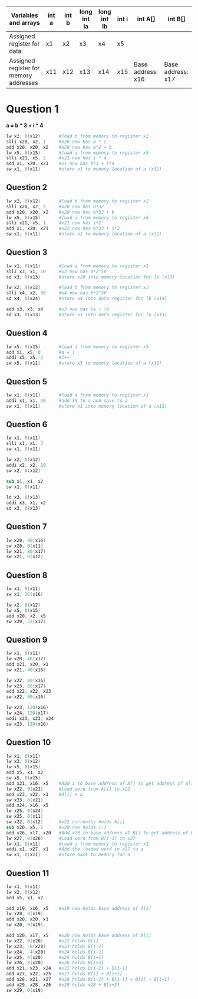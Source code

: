 | Variables and arrays | int a | int b | long int la | long int lb | int i | int A[] | int B[] |
|----------------------|-------|-------|-------------|-------------|-------|---------|---------|
| Assigned register for data| x1 | x2 | x3 | x4 | x5 |  |  |
|Assigned register for memory addresses | x11 | x12 | x13 | x14 | x15 | Base address: x16 | Base address: x17 |


# Question 1
**a = b * 3 + i * 4**
```s
lw x2, 0(x12)       #load b from memory to register x2
slli x20, x2, 1     #x20 now has b * 2
add x20, x20, x2    #x20 now has b*2 + b 
lw x5, 0(x15)       #load i from memory to register x5
slli x21, x5, 2     #x21 now has i * 4 
add x1, x20, x21    #x1 now has b*3 + i*4
sw x1, 0(x11)       #store x1 to memory location of a (x11)
```

## Question 2

```s
lw x2, 0(x12)       #load b from memory to register x2
slli x20, x2, 5     #x20 now has b*32
add x20, x20, x2    #x20 now has b*32 + b 
lw x5, 0(x15)       #load i from memory to register x5
slli x21, x5, 1     #x21 now has i*2 
add x1, x20, x21    #x22 now has b*33 + i*2
sw x1, 0(x11)       #store x1 to memory location of a (x11)
```

## Question 3

```s
lw x1, 0(x11)       #load a from memory to register x1
slli x3, x1, 10     #x3 now has a*2^10 
sd x3, 0(x13)       #store x20 into memory location for la (x13)

lw x2, 0(x12)       #load b from memory to register x2
slli x4, x2, 30     #x4 now has b*2^30
sd x4, 0(x24)       #store x4 into data register for lb (x14)

add x3, x3, x4      #x3 now has la + lb
sd x3, 0(x13)       #store x3 into data register for la (x13)
```

## Question 4

```s
lw x5, 0(x15)       #load i from memory to register x5 
add x1, x5, 0       #a = i
addi x5, x5, 1      #i++
sw x5, 0(x11)       #store x5 to memory location of a (x11)
```

## Question 5

```s
lw x1, 0(x11)       #load a from memory to register x1
addi x1, x1, 10     #add 10 to a and save to a
sw x1, 0(x11)       #store x1 into memory location of a (x11)
```

## Question 6

```s
lw x1, 0(x11)
slli x1, x1, 7
sw x1, 0(x11)

lw x2, 0(x12)
addi x2, x2, 10
sw x2, 0(x12)

sub x1, x1, x2
sw x1, 0(x11)

ld x3, 0(x13)
addi x3, x1, x2
sd x3, 0(x13)
```

## Question 7

```s
lw x20, 40(x16)
sw x20, 0(x11)
lw x21, 80(x17)
sw x21, 0(x12)
```

## Question 8

```s
lw x1, 0(x11)
sw x1, 16(x16)

lw x2, 0(x12)
lw x5, 0(x15)
add x20, x2, x5
sw x20, 32(x17)
```

## Question 9

```s
lw x1, 0(x11)
lw x20, 40(x17)
add x21, x20, x1
sw x21, 40(x16)

lw x22, 80(x16)
lw x23, 80(x17)
add x22, x22, x23
sw x22, 80(x16)

lw x23, 120(x16) 
lw x24, 120(x17) 
addi x23, x23, x24
sw x23, 120(x16)
```

## Question 10

```s
lw x1, 0(x11)
lw x2, 0(x12)
lw x5, 0(x15)
add x5, x1, x2
sw x5, 0(x15)
add x21, x16, x5    #Add i to base address of A[] to get address of A[i]
lw x22, 0(x21)      #Load word from A[i] to x22 
add x23, x22, x1    #A[i] + a 
sw x23, 0(x21) 
add x24, x16, x5
lw x25, 0(x24)
sw x25, 0(x11)
sw x22, 0(x12)      #x22 currently holds A[i]  
sub x20, x5, 1      #x20 now holds i-1
add x26, x17, x20   #Add x20 to base address of B[] to get address of B[i-1]
lw x27, 0(x26)      #Load word from B[i-1] to x27
lw x1, 0(x11)       #Load a from memory to register x1
addi x1, x27, x1    #Add the loaded word in x27 to a 
sw x1, 0(x11)       #Store back to memory for a
```

## Question 11

```s
lw x1, 0(x11)
lw x2, 0(x12)
add x5, x1, x2

add x19, x16, x5    #x19 now holds base address of A[i]
lw x20, 0(x19)
add x20, x20, x1
sw x20, 0(x19)

add x20, x17, x5    #x20 now holds base address of B[i]
lw x22, 0(x20)      #x22 holds B[i]
lw x23, -8(x20)     #x23 holds B[i-2]
lw x24, -4(x20)     #x24 holds B[i-1]
lw x25, 4(x20)      #x25 holds B[i+1]
lw x26, 8(x20)      #x26 holds B[i+2]
add x21, x23, x24   #x21 holds B[i-2] + B[i-1]
add x27, x22, x25   #x27 holds B[i] + B[i+1]
add x28, x21, x27   #x28 holds B[i-2] + B[i-1] + B[i] + B[i+1]
add x29, x28, x26   #x29 holds x28 + B[i+2]
sw x29, 0(x19)
```